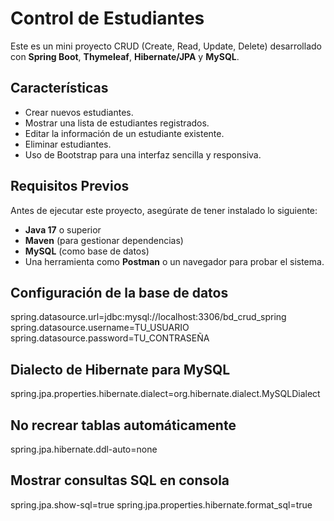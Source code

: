 # Control de Estudiantes

Este es un mini proyecto CRUD (Create, Read, Update, Delete) desarrollado con **Spring Boot**, **Thymeleaf**, **Hibernate/JPA** y **MySQL**. 

## Características

- Crear nuevos estudiantes.
- Mostrar una lista de estudiantes registrados.
- Editar la información de un estudiante existente.
- Eliminar estudiantes.
- Uso de Bootstrap para una interfaz sencilla y responsiva.

## Requisitos Previos

Antes de ejecutar este proyecto, asegúrate de tener instalado lo siguiente:

- **Java 17** o superior
- **Maven** (para gestionar dependencias)
- **MySQL** (como base de datos)
- Una herramienta como **Postman** o un navegador para probar el sistema.

## Configuración de la base de datos
spring.datasource.url=jdbc:mysql://localhost:3306/bd_crud_spring
spring.datasource.username=TU_USUARIO
spring.datasource.password=TU_CONTRASEÑA

## Dialecto de Hibernate para MySQL
spring.jpa.properties.hibernate.dialect=org.hibernate.dialect.MySQLDialect

## No recrear tablas automáticamente
spring.jpa.hibernate.ddl-auto=none

## Mostrar consultas SQL en consola
spring.jpa.show-sql=true
spring.jpa.properties.hibernate.format_sql=true

